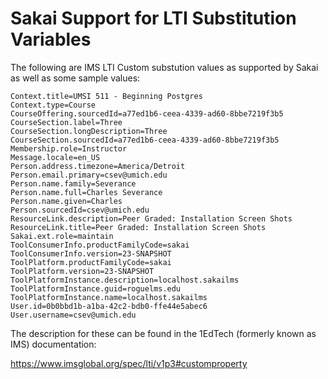 
Sakai Support for LTI Substitution Variables
=============================================

The following are IMS LTI Custom substution values as supported by Sakai
as well as some sample values:

    Context.title=UMSI 511 - Beginning Postgres
    Context.type=Course
    CourseOffering.sourcedId=a77ed1b6-ceea-4339-ad60-8bbe7219f3b5
    CourseSection.label=Three
    CourseSection.longDescription=Three
    CourseSection.sourcedId=a77ed1b6-ceea-4339-ad60-8bbe7219f3b5
    Membership.role=Instructor
    Message.locale=en_US
    Person.address.timezone=America/Detroit
    Person.email.primary=csev@umich.edu
    Person.name.family=Severance
    Person.name.full=Charles Severance
    Person.name.given=Charles
    Person.sourcedId=csev@umich.edu
    ResourceLink.description=Peer Graded: Installation Screen Shots
    ResourceLink.title=Peer Graded: Installation Screen Shots
    Sakai.ext.role=maintain
    ToolConsumerInfo.productFamilyCode=sakai
    ToolConsumerInfo.version=23-SNAPSHOT
    ToolPlatform.productFamilyCode=sakai
    ToolPlatform.version=23-SNAPSHOT
    ToolPlatformInstance.description=localhost.sakailms
    ToolPlatformInstance.guid=roguelms.edu
    ToolPlatformInstance.name=localhost.sakailms
    User.id=0b0bbd1b-a1ba-42c2-bdb0-ffe44e5abec6
    User.username=csev@umich.edu


The description for these can be found in the 1EdTech (formerly known 
as IMS) documentation:

https://www.imsglobal.org/spec/lti/v1p3#customproperty


